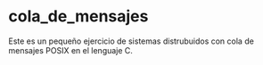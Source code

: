 # cola_de_mensajes
Este es un pequeño ejercicio de sistemas distrubuidos con cola de mensajes POSIX en el lenguaje C.